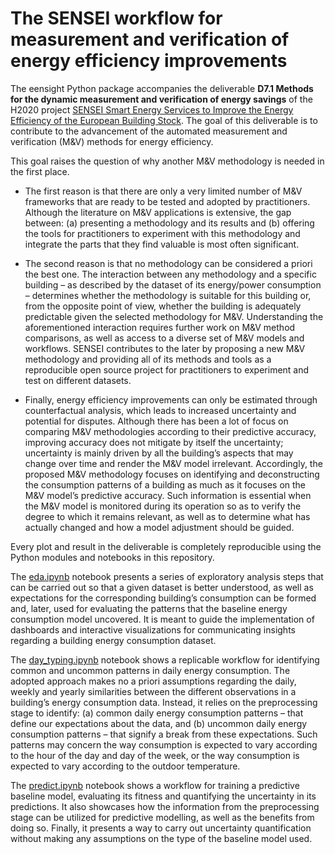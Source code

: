 # The SENSEI workflow for measurement and verification of energy efficiency improvements

The eensight Python package accompanies the deliverable <b>D7.1 Methods for the dynamic measurement and verification of energy savings</b> of the H2020 project [SENSEI Smart Energy Services to Improve the Energy Efficiency of the European Building Stock](https://senseih2020.eu/). The goal of this deliverable is to contribute to the advancement of the automated measurement and verification (M&V) methods for energy efficiency. 

This goal raises the question of why another M&V methodology is needed in the first place. 

* The first reason is that there are only a very limited number of M&V frameworks that are ready to be tested and adopted by practitioners. Although the literature on M&V applications is extensive, the gap between: (a) presenting a methodology and its results and (b) offering the tools for practitioners to experiment with this methodology and integrate the parts that they find valuable is most often significant.

* The second reason is that no methodology can be considered a priori the best one. The interaction between any methodology and a specific building – as described by the dataset of its energy/power consumption – determines whether the methodology is suitable for this building or, from the opposite point of view, whether the building is adequately predictable given the selected methodology for M&V. Understanding the aforementioned interaction requires further work on M&V method comparisons, as well as access to a diverse set of M&V models and workflows. SENSEI contributes to the later by proposing a new M&V methodology and providing all of its methods and tools as a reproducible open source project for practitioners to experiment and test on different datasets.  

* Finally, energy efficiency improvements can only be estimated through counterfactual analysis, which leads to increased uncertainty and potential for disputes. Although there has been a lot of focus on comparing M&V methodologies according to their predictive accuracy, improving accuracy does not mitigate by itself the uncertainty; uncertainty is mainly driven by all the building’s aspects that may change over time and render the M&V model irrelevant. Accordingly, the proposed M&V methodology focuses on identifying and deconstructing the consumption patterns of a building as much as it focuses on the M&V model’s predictive accuracy. Such information is essential when the M&V model is monitored during its operation so as to verify the degree to which it remains relevant, as well as to determine what has actually changed and how a model adjustment should be guided.

Every plot and result in the deliverable is completely reproducible using the Python modules and notebooks in this repository. 

The [eda.ipynb](https://nbviewer.jupyter.org/github/hebes-io/eensight/blob/master/notebooks/eda.ipynb) notebook presents a series of exploratory analysis steps that can be carried out so that a given dataset is better understood, as well as expectations for the corresponding building’s consumption can be formed and, later, used for evaluating the patterns that the baseline energy consumption model uncovered. It is meant to guide the implementation of dashboards and interactive visualizations for communicating insights regarding a building energy consumption dataset. 

The [day_typing.ipynb](https://nbviewer.jupyter.org/github/hebes-io/eensight/blob/master/notebooks/day_typing.ipynb) notebook shows a replicable workflow for identifying common and uncommon patterns in daily energy consumption. The adopted approach makes no a priori assumptions regarding the daily, weekly and yearly similarities between the different observations in a building’s energy consumption data. Instead, it relies on the preprocessing stage to identify: (a) common daily energy consumption patterns – that define our expectations about the data, and (b) uncommon daily energy consumption patterns – that signify a break from these expectations. Such patterns may concern the way consumption is expected to vary according to the hour of the day and day of the week, or the way consumption is expected to vary according to the outdoor temperature.

The [predict.ipynb](https://nbviewer.jupyter.org/github/hebes-io/eensight/blob/master/notebooks/predict.ipynb) notebook shows a workflow for training a predictive baseline model, evaluating its fitness and quantifying the uncertainty in its predictions. It also showcases how the information from the preprocessing stage can be utilized for predictive modelling, as well as the benefits from doing so. Finally, it presents a way to carry out uncertainty quantification without making any assumptions on the type of the baseline model used.

